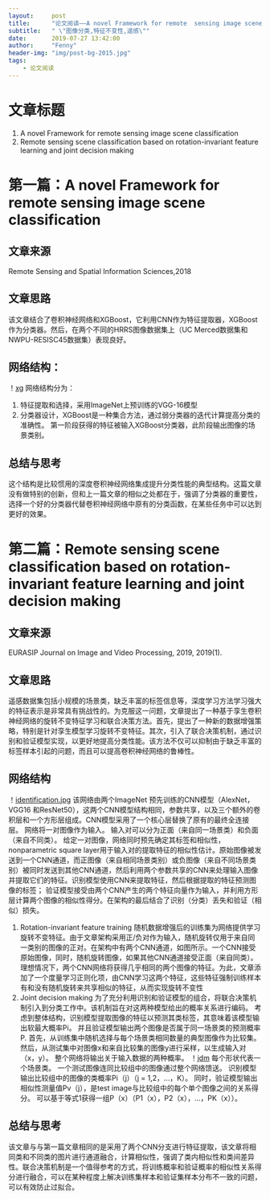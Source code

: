 ```yaml
---
layout:     post
title:      "论文阅读——A novel Framework for remote  sensing image scene classification & Remote sensing scene classification based on rotation-invariant feature learning and joint decision making "
subtitle:   " \"图像分类,特征不变性,遥感\""
date:       2019-07-27 13:42:00
author:     "Fenny"
header-img: "img/post-bg-2015.jpg"
tags:
    - 论文阅读
---
```


# 文章标题
1. A novel Framework for remote  sensing image scene classification  
2. Remote sensing scene classification based on rotation-invariant feature learning and joint decision making
# 第一篇：A novel Framework for remote  sensing image scene classification  
## 文章来源
Remote Sensing and Spatial Information Sciences,2018
## 文章思路
该文章结合了卷积神经网络和XGBoost，它利用CNN作为特征提取器，XGBoost作为分类器。然后，在两个不同的HRRS图像数据集上（UC Merced数据集和NWPU-RESISC45数据集）表现良好。
## 网络结构：
！[xg](https://github.com/Fennyhhh/Fennyhhh.github.io/blob/master/paper_img/xg.jpg)
网络结构分为：
1. 特征提取和选择，采用ImageNet上预训练的VGG-16模型
2. 分类器设计，XGBoost是一种集合方法，通过弱分类器的迭代计算提高分类的准确性。 第一阶段获得的特征被输入XGBoost分类器，此阶段输出图像的场景类别。
## 总结与思考
这个结构是比较惯用的深度卷积神经网络集成提升分类性能的典型结构。这篇文章没有做特别的创新，但和上一篇文章的相似之处都在于，强调了分类器的重要性，选择一个好的分类器代替卷积神经网络中原有的分类函数，在某些任务中可以达到更好的效果。


# 第二篇：Remote sensing scene classification based on rotation-invariant feature learning and joint decision making
## 文章来源
EURASIP Journal on Image and Video Processing, 2019, 2019(1).
## 文章思路
遥感数据集包括小规模的场景类，缺乏丰富的标签信息等，深度学习方法学习强大的特征表示是非常具有挑战性的。为克服这一问题，文章提出了一种基于孪生卷积神经网络的旋转不变特征学习和联合决策方法。首先，提出了一种新的数据增强策略，特别是针对孪生模型学习旋转不变特征。其次，引入了联合决策机制，通过识别和验证模型实现，以更好地提高分类性能。该方法不仅可以抑制由于缺乏丰富的标签样本引起的问题，而且可以提高卷积神经网络的鲁棒性。
## 网络结构
！[identification.jpg](https://github.com/Fennyhhh/Fennyhhh.github.io/blob/master/paper_img/identification.jpg)
该网络由两个ImageNet 预先训练的CNN模型（AlexNet，VGG16 和ResNet50），这两个CNN模型结构相同，参数共享，以及三个额外的卷积层和一个方形层组成。CNN模型采用了一个核心层替换了原有的最终全连接层。
网络将一对图像作为输入。 输入对可以分为正面（来自同一场景类）和负面（来自不同类）。 给定一对图像，网络同时预先确定其标签和相似性， nonparametric square layer用于输入对的提取特征的相似性估计。原始图像被发送到一个CNN通道，而正图像（来自相同场景类别）或负图像（来自不同场景类别）被同时发送到其他CNN通道，然后利用两个参数共享的CNN来处理输入图像并提取它们的特征。识别模型使用CNN来提取特征，然后根据提取的特征预测图像的标签； 验证模型接受由两个CNN产生的两个特征向量作为输入，并利用方形层计算两个图像的相似性得分。在架构的最后结合了识别（分类）丢失和验证（相似）损失。
1. Rotation-invariant feature training
随机数据增强后的训练集为网络提供学习旋转不变特征。由于文章架构采用正/负对作为输入，随机旋转仅用于来自同一类别的图像的正对。在架构中有两个CNN通道，如图所示。一个CNN接受原始图像，同时，随机旋转图像，如果其他CNN通道接受正面（来自同类）。理想情况下，两个CNN网络将获得几乎相同的两个图像的特征。为此，文章添加了一个度量学习正则化项，由CNN学习这两个特征，这些特征强制训练样本有和没有随机旋转来共享相似的特征，从而实现旋转不变性
2. Joint decision making
为了充分利用识别和验证模型的组合，将联合决策机制引入到分类工作中。该机制旨在对这两种模型给出的概率关系进行编码。 考虑到整体结构，识别模型提取图像的特征以预测其类标签，其意味着该模型输出软最大概率Pi。 并且验证模型输出两个图像是否属于同一场景类的预测概率P. 首先，从训练集中随机选择与每个场景类相同数量的典型图像作为比较集。 然后，从测试集中对图像x和来自比较集的图像y进行采样，以生成输入对（x，y）。 整个网络将输出关于输入数据的两种概率。
！[jdm](jdm.jpg)
每个形状代表一个场景类。 一个测试图像连同比较组中的图像通过整个网络馈送。 识别模型输出比较组中的图像的类概率Pi（j）（j = 1,2，...，K）。 同时，验证模型输出相似性测量值Pv（j），是test image与比较组中的每个单个图像之间的关系得分。 可以基于等式1获得一组P（x）（P1（x），P2（x），...，PK（x））。
## 总结与思考
该文章与与第一篇文章相同的是采用了两个CNN分支进行特征提取，该文章将相同类和不同类的图片进行通道融合，计算相似性，强调了类内相似性和类间差异性。联合决策机制是一个值得参考的方式，将训练概率和验证概率的相似性关系得分进行融合，可以在某种程度上解决训练集样本和验证集样本分布不一致的问题，可以有效防止过拟合。
